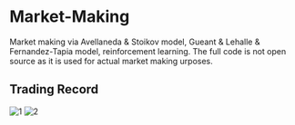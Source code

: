 # Market-Making

Market making via Avellaneda & Stoikov model, Gueant & Lehalle & Fernandez-Tapia model, reinforcement learning. The full code is not open source as it is used for actual market making urposes.

## Trading Record

![1](https://github.com/pe049395/Market-Making/assets/133722215/ded4a9dc-a03e-4718-b654-883779bc7cfd)
![2](https://github.com/pe049395/Market-Making/assets/133722215/a27ed272-cefc-4adb-90c2-3c36c17f8a6c)
